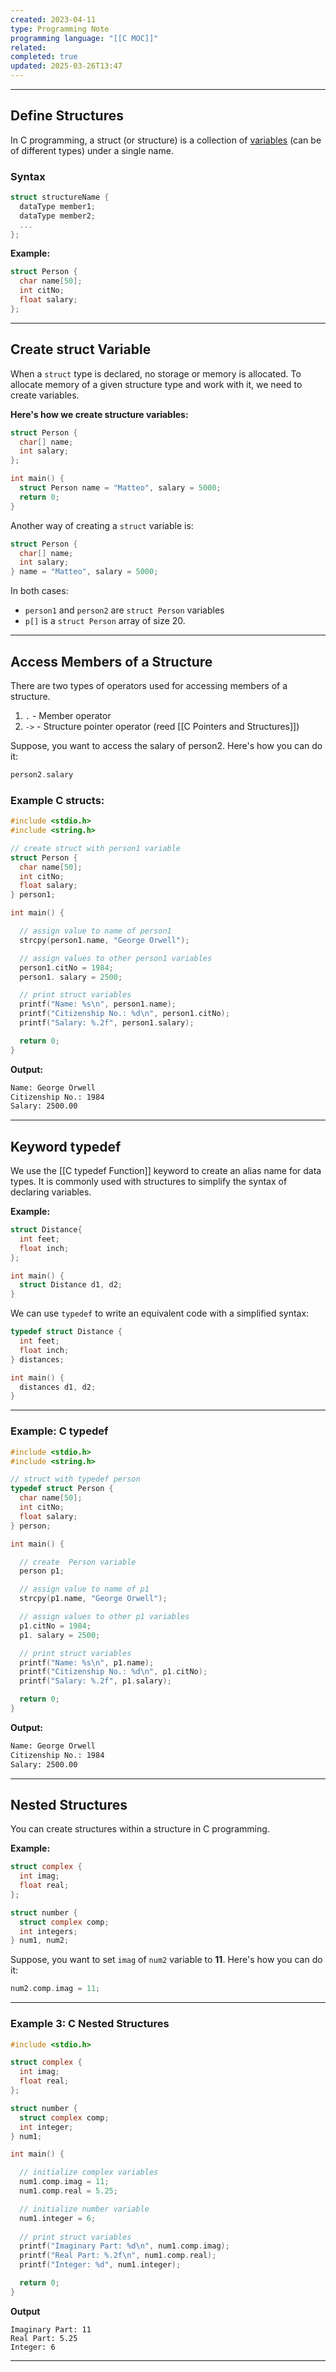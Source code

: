 ```yaml
---
created: 2023-04-11
type: Programming Note
programming language: "[[C MOC]]"
related: 
completed: true
updated: 2025-03-26T13:47
---
```

---
## Define Structures
In C programming, a struct (or structure) is a collection of [variables](C%20Variables%20And%20Constants.md) (can be of different types) under a single name.

### Syntax
```c
struct structureName {
  dataType member1;
  dataType member2;
  ...
};
```

**Example:**
```c
struct Person {
  char name[50];
  int citNo;
  float salary;
};
```

---

## Create struct Variable
When a `struct` type is declared, no storage or memory is allocated. To allocate memory of a given structure type and work with it, we need to create variables.

**Here's how we create structure variables:**
```c
struct Person {
  char[] name;
  int salary;
};

int main() {
  struct Person name = "Matteo", salary = 5000;
  return 0;
}
```

Another way of creating a `struct` variable is:
```c
struct Person {
  char[] name;
  int salary;
} name = "Matteo", salary = 5000;
```

In both cases:
-   `person1` and `person2` are `struct Person` variables
-   `p[]` is a `struct Person` array of size 20.

---

## Access Members of a Structure

There are two types of operators used for accessing members of a structure.

1.  `.` - Member operator
2.  `->` - Structure pointer operator (reed [[C Pointers and Structures]])

Suppose, you want to access the salary of person2. Here's how you can do it:
```c
person2.salary
```

### Example C structs:

```c
#include <stdio.h>
#include <string.h>

// create struct with person1 variable
struct Person {
  char name[50];
  int citNo;
  float salary;
} person1;

int main() {

  // assign value to name of person1
  strcpy(person1.name, "George Orwell");

  // assign values to other person1 variables
  person1.citNo = 1984;
  person1. salary = 2500;

  // print struct variables
  printf("Name: %s\n", person1.name);
  printf("Citizenship No.: %d\n", person1.citNo);
  printf("Salary: %.2f", person1.salary);

  return 0;
}
```

**Output:**
``` txt
Name: George Orwell
Citizenship No.: 1984
Salary: 2500.00
```

---

## Keyword typedef

We use the [[C typedef Function]] keyword to create an alias name for data types. It is commonly used with structures to simplify the syntax of declaring variables.

**Example:**

```c
struct Distance{
  int feet;
  float inch;
};

int main() {
  struct Distance d1, d2;
}
```

We can use `typedef` to write an equivalent code with a simplified syntax:
```c
typedef struct Distance {
  int feet;
  float inch;
} distances;

int main() {
  distances d1, d2;
}
```

---

### Example: C typedef

```c
#include <stdio.h>
#include <string.h>

// struct with typedef person
typedef struct Person {
  char name[50];
  int citNo;
  float salary;
} person;

int main() {

  // create  Person variable
  person p1;

  // assign value to name of p1
  strcpy(p1.name, "George Orwell");

  // assign values to other p1 variables
  p1.citNo = 1984;
  p1. salary = 2500;

  // print struct variables
  printf("Name: %s\n", p1.name);
  printf("Citizenship No.: %d\n", p1.citNo);
  printf("Salary: %.2f", p1.salary);

  return 0;
}
```

**Output:**
``` txt
Name: George Orwell
Citizenship No.: 1984
Salary: 2500.00
```

---

## Nested Structures

You can create structures within a structure in C programming.

**Example:**
``` c
struct complex {
  int imag;
  float real;
};

struct number {
  struct complex comp;
  int integers;
} num1, num2;
```

Suppose, you want to set `imag` of `num2` variable to **11**. Here's how you can do it:
```c
num2.comp.imag = 11;
```

---

### Example 3: C Nested Structures

```c
#include <stdio.h>

struct complex {
  int imag;
  float real;
};

struct number {
  struct complex comp;
  int integer;
} num1;

int main() {

  // initialize complex variables
  num1.comp.imag = 11;
  num1.comp.real = 5.25;

  // initialize number variable
  num1.integer = 6;
	
  // print struct variables
  printf("Imaginary Part: %d\n", num1.comp.imag);
  printf("Real Part: %.2f\n", num1.comp.real);
  printf("Integer: %d", num1.integer);

  return 0;
}
```

**Output**
```tx
Imaginary Part: 11
Real Part: 5.25
Integer: 6
```

---
